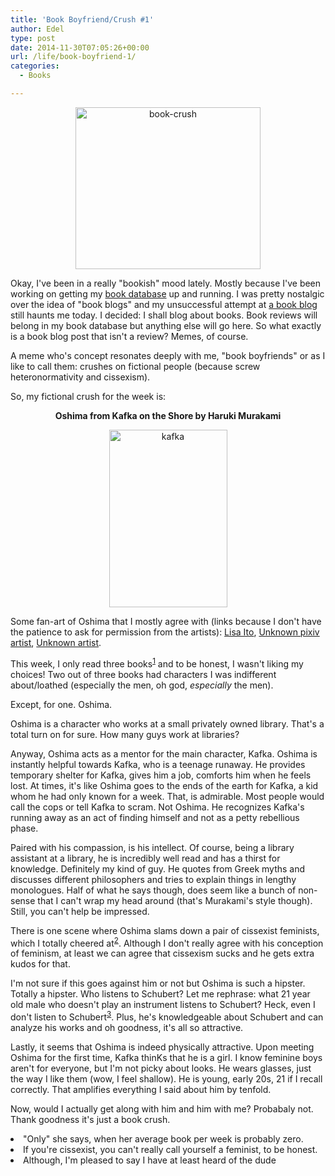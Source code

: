 ```yaml
---
title: 'Book Boyfriend/Crush #1'
author: Edel
type: post
date: 2014-11-30T07:05:26+00:00
url: /life/book-boyfriend-1/
categories:
  - Books

---
```

<center>
  <a href="http://www.stuckinbooks.com/"><img src="http://scattered.me/wp-content/uploads/2014/11/book-crush1.png" alt="book-crush" width="296" height="259" class="img-responsive" /></a>
</center>

Okay, I've been in a really "bookish" mood lately. Mostly because I've been working on getting my [book database][1] up and running. I was pretty nostalgic over the idea of "book blogs" and my unsuccessful attempt at [a book blog][2] still haunts me today. I decided: I shall blog about books. Book reviews will belong in my book database but anything else will go here. So what exactly is a book blog post that isn't a review? Memes, of course.

A meme who's concept resonates deeply with me, "book boyfriends" or as I like to call them: crushes on fictional people (because screw heteronormativity and cissexism).

So, my fictional crush for the week is:

<p style="text-align:center">
  <strong>Oshima from Kafka on the Shore by Haruki Murakami</strong>
</p>

<center>
  <img src="http://scattered.me/wp-content/uploads/2014/11/kafka.png" alt="kafka" width="189" height="284" class="img-responsive" />
</center>

Some fan-art of Oshima that I mostly agree with (links because I don't have the patience to ask for permission from the artists): [Lisa Ito][3], [Unknown pixiv artist][4], [Unknown artist][5].

This week, I only read three books<sup class="footnote"><a href="#foot_ajs-fn-id_1-9166" id="back_ajs-fn-id_1-9166">1</a></sup> and to be honest, I wasn't liking my choices! Two out of three books had characters I was indifferent about/loathed (especially the men, oh god, _especially_ the men).

Except, for one. Oshima.

Oshima is a character who works at a small privately owned library. That's a total turn on for sure. How many guys work at libraries?

Anyway, Oshima acts as a mentor for the main character, Kafka. Oshima is instantly helpful towards Kafka, who is a teenage runaway. He provides temporary shelter for Kafka, gives him a job, comforts him when he feels lost. At times, it's like Oshima goes to the ends of the earth for Kafka, a kid whom he had only known for a week. That, is admirable. Most people would call the cops or tell Kafka to scram. Not Oshima. He recognizes Kafka's running away as an act of finding himself and not as a petty rebellious phase.

Paired with his compassion, is his intellect. Of course, being a library assistant at a library, he is incredibly well read and has a thirst for knowledge. Definitely my kind of guy. He quotes from Greek myths and discusses different philosophers and tries to explain things in lengthy monologues. Half of what he says though, does seem like a bunch of non-sense that I can't wrap my head around (that's Murakami's style though). Still, you can't help be impressed.

There is one scene where Oshima slams down a pair of cissexist feminists, which I totally cheered at<sup class="footnote"><a href="#foot_ajs-fn-id_2-9166" id="back_ajs-fn-id_2-9166">2</a></sup>. Although I don't really agree with his conception of feminism, at least we can agree that cissexism sucks and he gets extra kudos for that.

I'm not sure if this goes against him or not but Oshima is such a hipster. Totally a hipster. Who listens to Schubert? Let me rephrase: what 21 year old male who doesn't play an instrument listens to Schubert? Heck, even I don't listen to Schubert<sup class="footnote"><a href="#foot_ajs-fn-id_3-9166" id="back_ajs-fn-id_3-9166">3</a></sup>. Plus, he's knowledgeable about Schubert and can analyze his works and oh goodness, it's all so attractive.

Lastly, it seems that Oshima is indeed physically attractive. Upon meeting Oshima for the first time, Kafka thinKs that he is a girl. I know feminine boys aren't for everyone, but I'm not picky about looks. He wears glasses, just the way I like them (wow, I feel shallow). He is young, early 20s, 21 if I recall correctly. That amplifies everything I said about him by tenfold.

Now, would I actually get along with him and him with me? Probabaly not. Thank goodness it's just a book crush.


  <li>
    <a id="foot_ajs-fn-id_1-9166"></a>"Only" she says, when her average book per week is probably zero.&nbsp;&nbsp;<a class="ajs-back-link" href="#back_ajs-fn-id_1-9166"></a>
  </li>
  <li>
    <a id="foot_ajs-fn-id_2-9166"></a>If you're cissexist, you can't really call yourself a feminist, to be honest.&nbsp;&nbsp;<a class="ajs-back-link" href="#back_ajs-fn-id_2-9166"></a>
  </li>
  <li>
    <a id="foot_ajs-fn-id_3-9166"></a>Although, I'm pleased to say I have at least heard of the dude&nbsp;&nbsp;<a class="ajs-back-link" href="#back_ajs-fn-id_3-9166"></a>
  </li>


<div id="ajs-fn-id_1-9166" style="display:none;margin:0;" class="ajs-footnote-popup">
  <div>
    "Only" she says, when her average book per week is probably zero.
  </div>
</div>

<div id="ajs-fn-id_2-9166" style="display:none;margin:0;" class="ajs-footnote-popup">
  <div>
    If you're cissexist, you can't really call yourself a feminist, to be honest.
  </div>
</div>

<div id="ajs-fn-id_3-9166" style="display:none;margin:0;" class="ajs-footnote-popup">
  <div>
    Although, I'm pleased to say I have at least heard of the dude
  </div>
</div>

 [1]: http://books.scattered.me
 [2]: http://books.mazohyst.org
 [3]: http://rittlerion.com/profpics/oshima.png
 [4]: http://33.media.tumblr.com/tumblr_lw59v5xs7X1qjd1kgo1_500.gif
 [5]: http://s82.photobucket.com/user/kingrei/media/junk/oshima.png.html